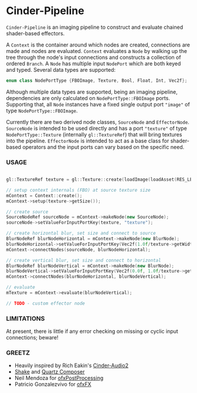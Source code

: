 # Cinder-Pipeline
`Cinder-Pipeline` is an imaging pipeline to construct and evaluate chained shader-based effectors.

A `Context` is the container around which nodes are created, connections are made and nodes are evaluated. `Context` evaluates a `Node` by walking up the tree through the node's input connections and constructs a collection of ordered `Branch`.
A `Node` has multiple input `NodePort` which are both keyed and typed. Several data types are supported:
```C++
enum class NodePortType {FBOImage, Texture, Bool, Float, Int, Vec2f};
```
Although multiple data types are supported, being an imaging pipeline, dependencies are only calculated on `NodePortType::FBOImage` ports. Supporting that, all `Node` instances have a fixed single output port `"image"` of type `NodePortType::FBOImage`.

Currently there are two derived node classes, `SourceNode` and `EffectorNode`. `SourceNode` is intended to be used directly and has a port `"texture"` of type `NodePortType::Texture` (internally `gl::TextureRef`) that will bring textures into the pipeline. `EffectorNode` is intended to act as a base class for shader-based operators and the input ports can vary based on the specific need.

### USAGE
```C++

gl::TextureRef texture = gl::Texture::create(loadImage(loadAsset(RES_LENNA_IMAGE)));

// setup context internals (FBO) at source texture size
mContext = Context::create();
mContext->setup(texture->getSize());

// create source
SourceNodeRef sourceNode = mContext->makeNode(new SourceNode);
sourceNode->setValueForInputPortKey(texture, "texture");

// create horizontal blur, set size and connect to source
BlurNodeRef blurNodeHorizontal = mContext->makeNode(new BlurNode);
blurNodeHorizontal->setValueForInputPortKey(Vec2f(1.0f/texture->getWidth(), 0.0f), "pixelSize");
mContext->connectNodes(sourceNode, blurNodeHorizontal);

// create vertical blur, set size and connect to horizontal
BlurNodeRef blurNodeVertical = mContext->makeNode(new BlurNode);
blurNodeVertical->setValueForInputPortKey(Vec2f(0.0f, 1.0f/texture->getHeight()), "pixelSize");
mContext->connectNodes(blurNodeHorizontal, blurNodeVertical);

// evaluate
mTexture = mContext->evaluate(blurNodeVertical);
```

```C++
// TODO - custom effector node
```

### LIMITATIONS
At present, there is little if any error checking on missing or cyclic input connections; beware!

### GREETZ
- Heavily inspired by Rich Eakin's [Cinder-Audio2](https://forum.libcinder.org/topic/rfc-cinder-audio2-available-for-alpha-testing)
- [Shake](http://en.wikipedia.org/wiki/Shake_(software)) and [Quartz Composer](http://en.wikipedia.org/wiki/Quartz_Composer)
- Neil Mendoza for [ofxPostProcessing](https://github.com/neilmendoza/ofxPostProcessing)
- Patricio Gonzalezvivo for [ofxFX](https://github.com/patriciogonzalezvivo/ofxFX)

